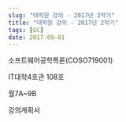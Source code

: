 ```yaml
---
slug: "대학원 강의 - 2017년 2학기"
title: "대학원 강의 - 2017년 2학기"
tags: [GC]
date: 2017-09-01
---
```


소프트웨어공학특론(COSO719001)

IT대학4호관 108호

월7A~9B

강의계획서
